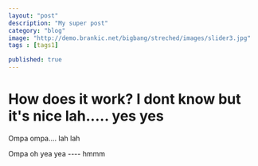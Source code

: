 ```yaml
---
layout: "post"
description: "My super post"
category: "blog"
image: "http://demo.brankic.net/bigbang/streched/images/slider3.jpg"
tags : [tags1]

published: true
---
```


# How does it work? I dont know but it's nice lah..... yes yes

Ompa ompa.... lah lah

Ompa oh yea yea ---- hmmm